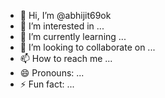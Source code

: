 - 👋 Hi, I’m @abhijit69ok
- 👀 I’m interested in ...
- 🌱 I’m currently learning ...
- 💞️ I’m looking to collaborate on ...
- 📫 How to reach me ...
- 😄 Pronouns: ...
- ⚡ Fun fact: ...

<!---
abhijit69ok/abhijit69ok is a ✨ special ✨ repository because its `README.md` (this file) appears on your GitHub profile.
You can click the Preview link to take a look at your changes.
--->
